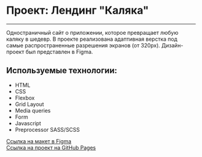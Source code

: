 # Проект: Лендинг "Каляка" 
------

Одностраничный сайт о приложении, которое превращает любую каляку в шедевр.
В проекте реализована адаптивная верстка под самые распространенные разрешения экранов (от 320px). Дизайн-проект был представлен в Figma.

## Используемые технологии:
 * HTML
 * CSS
 * Flexbox
 * Grid Layout
 * Media queries
 * Form
 * Javascript
 * Preprocessor SASS/SCSS

[Ссылка на макет в Figma](https:https://www.figma.com/file/G3UWFlQmNtNs67751YiDH2/Month-of-Landings?node-id=6%3A898//www.figma.com/file/5S2WSbEFL6awjVWJ0NWL8Q/Sprint-3_-Russia-_-desktop-%2B-mobile?node-id=28503%3A0)   
[Ссылка на проект на GitHub Pages](https://lakatosska.github.io/kalyaka/) 
